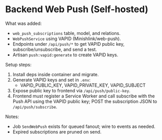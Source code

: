 # Backend Web Push (Self-hosted)

What was added:

-   `web_push_subscriptions` table, model, and relations.
-   `WebPushService` using VAPID (Minishlink/web-push).
-   Endpoints under `/api/push/*` to get VAPID public key, subscribe/unsubscribe, and send a test.
-   Artisan `push:vapid:generate` to create VAPID keys.

Setup steps:

1. Install deps inside container and migrate.
2. Generate VAPID keys and set in `.env`:
    - VAPID_PUBLIC_KEY, VAPID_PRIVATE_KEY, VAPID_SUBJECT
3. Expose public key to frontend via `/api/push/public-key`.
4. Frontend must register a Service Worker and call subscribe with the Push API using the VAPID public key; POST the subscription JSON to `/api/push/subscribe`.

Notes:

-   Job `SendWebPush` exists for queued fanout; wire to events as needed.
-   Expired subscriptions are pruned on send.
